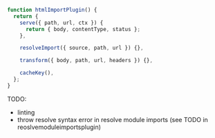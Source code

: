```ts
function htmlImportPlugin() {
  return {
    serve({ path, url, ctx }) {
      return { body, contentType, status };
    },

    resolveImport({ source, path, url }) {},

    transform({ body, path, url, headers }) {},

    cacheKey(),
  };
}
```

TODO:

- linting
- throw resolve syntax error in resolve module imports (see TODO in reoslvemoduleimportsplugin)
